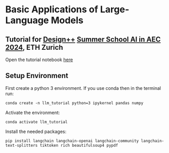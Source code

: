 # Basic Applications of Large-Language Models

## Tutorial for [Design++](https://designplusplus.ethz.ch) [Summer School AI in AEC 2024](https://designplusplus.ethz.ch/education/summer-school.html), ETH Zurich

Open the tutorial notebook [here](intro_to_llms.ipynb)
 
## Setup Environment

First create a python 3 environment. If you use conda then in the terminal run:

    conda create -n llm_tutorial python=3 ipykernel pandas numpy

Activate the environment:

    conda activate llm_tutorial

Install the needed packages:

    pip install langchain langchain-openai langchain-community langchain-text-splitters tiktoken rich beautifulsoup4 pypdf